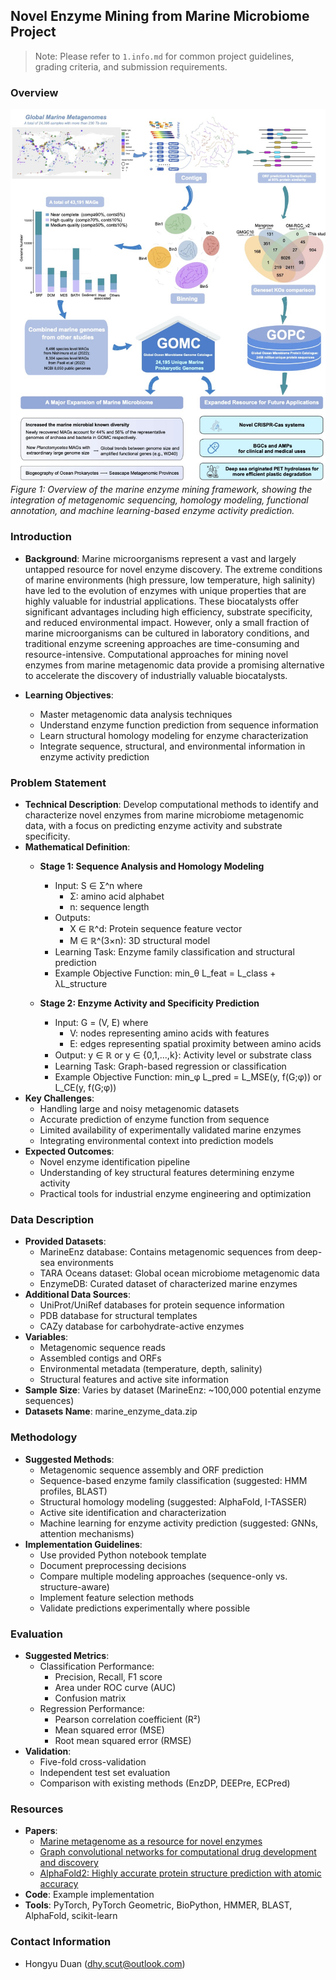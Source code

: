 ## Novel Enzyme Mining from Marine Microbiome Project

> Note: Please refer to `1.info.md` for common project guidelines, grading criteria, and submission requirements.

### Overview
![Marine Enzyme Mining Framework](1.marine.jpg)
*Figure 1: Overview of the marine enzyme mining framework, showing the integration of metagenomic sequencing, homology modeling, functional annotation, and machine learning-based enzyme activity prediction.*

### Introduction
- **Background**: Marine microorganisms represent a vast and largely untapped resource for novel enzyme discovery. The extreme conditions of marine environments (high pressure, low temperature, high salinity) have led to the evolution of enzymes with unique properties that are highly valuable for industrial applications. These biocatalysts offer significant advantages including high efficiency, substrate specificity, and reduced environmental impact. However, only a small fraction of marine microorganisms can be cultured in laboratory conditions, and traditional enzyme screening approaches are time-consuming and resource-intensive. Computational approaches for mining novel enzymes from marine metagenomic data provide a promising alternative to accelerate the discovery of industrially valuable biocatalysts.

- **Learning Objectives**:
  - Master metagenomic data analysis techniques
  - Understand enzyme function prediction from sequence information
  - Learn structural homology modeling for enzyme characterization
  - Integrate sequence, structural, and environmental information in enzyme activity prediction

### Problem Statement
- **Technical Description**: Develop computational methods to identify and characterize novel enzymes from marine microbiome metagenomic data, with a focus on predicting enzyme activity and substrate specificity.
- **Mathematical Definition**:
  - **Stage 1: Sequence Analysis and Homology Modeling**
    - Input: S ∈ Σ^n where
      - Σ: amino acid alphabet
      - n: sequence length
    - Outputs: 
      - X ∈ ℝ^d: Protein sequence feature vector
      - M ∈ ℝ^(3×n): 3D structural model
    - Learning Task: Enzyme family classification and structural prediction
    - Example Objective Function: min_θ L_feat = L_class + λL_structure

  - **Stage 2: Enzyme Activity and Specificity Prediction**
    - Input: G = (V, E) where
      - V: nodes representing amino acids with features
      - E: edges representing spatial proximity between amino acids
    - Output: y ∈ ℝ or y ∈ {0,1,...,k}: Activity level or substrate class
    - Learning Task: Graph-based regression or classification
    - Example Objective Function: min_φ L_pred = L_MSE(y, f(G;φ)) or L_CE(y, f(G;φ))
- **Key Challenges**:
  - Handling large and noisy metagenomic datasets
  - Accurate prediction of enzyme function from sequence
  - Limited availability of experimentally validated marine enzymes
  - Integrating environmental context into prediction models
- **Expected Outcomes**: 
  - Novel enzyme identification pipeline
  - Understanding of key structural features determining enzyme activity
  - Practical tools for industrial enzyme engineering and optimization

### Data Description
- **Provided Datasets**:
  - MarineEnz database: Contains metagenomic sequences from deep-sea environments
  - TARA Oceans dataset: Global ocean microbiome metagenomic data
  - EnzymeDB: Curated dataset of characterized marine enzymes
- **Additional Data Sources**:
  - UniProt/UniRef databases for protein sequence information
  - PDB database for structural templates
  - CAZy database for carbohydrate-active enzymes
- **Variables**:
  - Metagenomic sequence reads
  - Assembled contigs and ORFs
  - Environmental metadata (temperature, depth, salinity)
  - Structural features and active site information
- **Sample Size**: Varies by dataset (MarineEnz: ~100,000 potential enzyme sequences)
- **Datasets Name**: marine_enzyme_data.zip

### Methodology
- **Suggested Methods**:
  - Metagenomic sequence assembly and ORF prediction
  - Sequence-based enzyme family classification (suggested: HMM profiles, BLAST)
  - Structural homology modeling (suggested: AlphaFold, I-TASSER)
  - Active site identification and characterization
  - Machine learning for enzyme activity prediction (suggested: GNNs, attention mechanisms)
- **Implementation Guidelines**:
  - Use provided Python notebook template
  - Document preprocessing decisions
  - Compare multiple modeling approaches (sequence-only vs. structure-aware)
  - Implement feature selection methods
  - Validate predictions experimentally where possible

### Evaluation
- **Suggested Metrics**:
  - Classification Performance:
    - Precision, Recall, F1 score
    - Area under ROC curve (AUC)
    - Confusion matrix
  - Regression Performance:
    - Pearson correlation coefficient (R²)
    - Mean squared error (MSE)
    - Root mean squared error (RMSE)
- **Validation**: 
  - Five-fold cross-validation
  - Independent test set evaluation
  - Comparison with existing methods (EnzDP, DEEPre, ECPred)

### Resources
- **Papers**:
  - [Marine metagenome as a resource for novel enzymes](https://doi.org/10.1007/s10142-015-0431-6)
  - [Graph convolutional networks for computational drug development and discovery](https://doi.org/10.1093/bib/bbaa297)
  - [AlphaFold2: Highly accurate protein structure prediction with atomic accuracy](https://doi.org/10.1038/s41586-021-03819-2)
- **Code**: Example implementation
- **Tools**: PyTorch, PyTorch Geometric, BioPython, HMMER, BLAST, AlphaFold, scikit-learn

### Contact Information
- Hongyu Duan (dhy.scut@outlook.com) 
